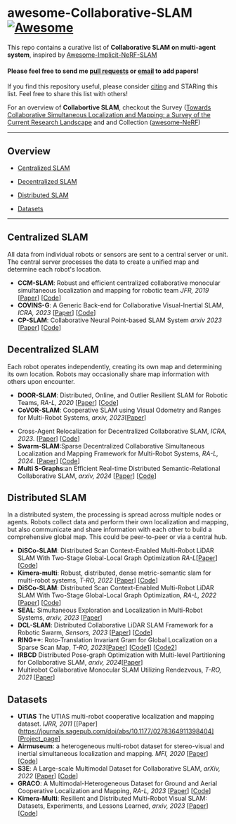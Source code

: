 # awesome-Collaborative-SLAM [![Awesome](https://cdn.rawgit.com/sindresorhus/awesome/d7305f38d29fed78fa85652e3a63e154dd8e8829/media/badge.svg)](https://github.com/sindresorhus/awesome)

This repo contains a curative list of **Collaborative SLAM on multi-agent system**, inspired by [Awesome-Implicit-NeRF-SLAM](https://github.com/DoongLi/awesome-Implicit-NeRF-SLAM) <br>

#### Please feel free to send me [pull requests](https://github.com/DoongLi/awesome-Implicit-NeRF-SLAM/blob/main/how-to-PR.md) or [email](mailto:epsilon8854@unist.ac.kr) to add papers! <br>

If you find this repository useful, please consider [citing](#citation) and STARing this list. Feel free to share this list with others!

For an overview of **Collabortive SLAM**, checkout the Survey ([Towards Collaborative Simultaneous Localization and Mapping: a Survey of the Current Research Landscape](https://arxiv.org/abs/2108.08325) and  and Collection ([awesome-NeRF](https://github.com/yenchenlin/awesome-NeRF))

---

## Overview

  - [Centralized SLAM](#centralized-slam)

  - [Decentralized SLAM](#decentralized-slam)

  - [Distributed SLAM](#distributed-slam)
  <!-- - [Platform](#platform) -->
  <!-- <!-- - [Environments](#environments) -->
  - [Datasets](#datasets)


---

## Centralized SLAM
All data from individual robots or sensors are sent to a central server or unit. The central server processes the data to create a unified map and determine each robot's location. 
  <!-- ### Visual -->
  
  * **CCM-SLAM**: Robust and efficient centralized collaborative monocular simultaneous localization and mapping for robotic team *JFR, 2019* [[Paper](https://www.research-collection.ethz.ch/handle/20.500.11850/313259)] [[Code](https://github.com/VIS4ROB-lab/ccm_slam?tab=readme-ov-file)]
  * **COVINS-G**: A Generic Back-end for Collaborative Visual-Inertial SLAM, *ICRA, 2023* [[Paper](https://ieeexplore.ieee.org/stamp/stamp.jsp?arnumber=9585827)] [[Code](https://github.com/VIS4ROB-lab/covins)]
  * **CP-SLAM**: Collaborative Neural Point-based SLAM System *arxiv 2023* [[Paper](https://arxiv.org/abs/2311.08013)] [[Code](https://github.com/VIS4ROB-lab/covins)]
  <!-- ### Lidar -->

  <!-- ### Multimodal -->


## Decentralized SLAM
Each robot operates independently, creating its own map and determining its own location. Robots may occasionally share map information with others upon encounter.
   <!-- ### Visual -->
  * **DOOR-SLAM**: Distributed, Online, and Outlier Resilient SLAM for Robotic Teams, *RA-L, 2020* [[Paper](https://arxiv.org/abs/1909.12198)] [[Code](https://github.com/MISTLab/DOOR-SLAM)]
  * **CoVOR-SLAM**: Cooperative SLAM using Visual Odometry and Ranges for Multi-Robot Systems, *arxiv, 2023*[[Paper](https://arxiv.org/abs/2311.12580)]

  <!-- ### Lidar -->
  <!-- ### Multimodal -->
  * Cross-Agent Relocalization for Decentralized Collaborative SLAM, *ICRA, 2023*. [[Paper](https://ieeexplore.ieee.org/abstract/document/10160941)] [[Code](https://github.com/VIS4ROB-lab/decoSLAM)]  
  * **Swarm-SLAM**:Sparse Decentralized Collaborative Simultaneous Localization and Mapping Framework for Multi-Robot Systems, *RA-L, 2024*. [[Paper](https://arxiv.org/abs/2301.06230)] [[Code](https://github.com/MISTLab/Swarm-SLAM)]
  * **Multi S-Graphs**:an Efficient Real-time Distributed Semantic-Relational Collaborative SLAM, *arxiv, 2024* [[Paper](https://arxiv.org/abs/2401.05152)] [[Code](https://github.com/snt-arg/multi_s_graphs_docker)]

## Distributed SLAM
In a distributed system, the processing is spread across multiple nodes or agents. Robots collect data and perform their own localization and mapping, but also communicate and share information with each other to build a comprehensive global map. This could be peer-to-peer or via a central hub.
  <!-- ### Visual -->
  <!-- ### Lidar -->
  * **DiSCo-SLAM**: Distributed Scan Context-Enabled Multi-Robot LiDAR SLAM With Two-Stage Global-Local Graph Optimization *RA-L*[[Paper](https://ieeexplore.ieee.org/abstract/document/9662965)] [[Code](https://github.com/RobustFieldAutonomyLab/DiSCo-SLAM)]
  * **Kimera-multi**: Robust, distributed, dense metric-semantic slam for multi-robot systems, *T-RO, 2022* [[Paper](http://ieeexplore.ieee.org/abstract/document/9686955)] [[Code](https://github.com/MIT-SPARK/Kimera-Multi)]
  * **DiSCo-SLAM**: Distributed Scan Context-Enabled Multi-Robot LiDAR SLAM With Two-Stage Global-Local Graph Optimization, *RA-L, 2022* [[Paper](https://ieeexplore.ieee.org/stamp/stamp.jsp?tp=&arnumber=9662965)] [[Code](https://github.com/RobustFieldAutonomyLab/DiSCo-SLAM)]
  * **SEAL**: Simultaneous Exploration and Localization in Multi-Robot Systems, *arxiv, 2023* [[Paper](https://arxiv.org/pdf/2306.12623.pdf)] 
  * **DCL-SLAM**: Distributed Collaborative LiDAR SLAM Framework for a Robotic Swarm, *Sensors, 2023* [[Paper](https://ieeexplore.ieee.org/stamp/stamp.jsp?tp=&arnumber=10375928)] [[Code](https://github.com/PengYu-Team/DCL-SLAM)]
  * **RING++**: Roto-Translation Invariant Gram for Global Localization on a Sparse Scan Map, *T-RO, 2023*[[Paper](https://ieeexplore.ieee.org/document/10224330)] [[Code1](https://github.com/lus6-Jenny/RING)] [[Code2](https://github.com/MaverickPeter/MR_SLAM)] 
  * **IRBCD** Distributed Pose-graph Optimization with Multi-level Partitioning for Collaborative SLAM, *arxiv, 2024*[[Paper](https://arxiv.org/abs/2401.01657)]
  * Multirobot Collaborative Monocular SLAM Utilizing Rendezvous, *T-RO, 2021* [[Paper](https://ieeexplore.ieee.org/stamp/stamp.jsp?tp=&arnumber=9381949)]
  <!-- ### Multimodal -->

<!-- ## Platform

## Environments -->

## Datasets
* **UTIAS** The UTIAS multi-robot cooperative localization and mapping dataset. *IJRR, 2011* [[Paper](https://journals.sagepub.com/doi/abs/10.1177/0278364911398404] [[Project_page](http://asrl.utias.utoronto.ca/datasets/mrclam/)]
 * **Airmuseum**: a heterogeneous multi-robot dataset for stereo-visual and inertial simultaneous localization and mapping. *MFI, 2020* [[Paper](https://ieeexplore.ieee.org/abstract/document/9235257/)] [[Code](https://github.com/AirMuseumDataset/AirMuseumDataset)]
  * **S3E**: A Large-scale Multimodal Dataset for Collaborative SLAM, *arXiv, 2022* [[Paper](https://arxiv.org/abs/2210.13723)] [[Code](https://github.com/PengYu-Team/S3E)]
  * **GRACO**: A Multimodal-Heterogeneous Dataset for Ground and Aerial Cooperative Localization and Mapping, *RA-L, 2023* [[Paper](https://ieeexplore.ieee.org/stamp/stamp.jsp?tp=&arnumber=10008011)] [[Code](https://github.com/SYSU-RoboticsLab/GrAco?tab=readme-ov-file#a-multimodal-heterogeneous-dataset-for-ground-and-aerial-cooperative-localization-and-mapping)]
  * **Kimera-Multi**: Resilient and Distributed Multi-Robot Visual SLAM: Datasets, Experiments, and Lessons Learned, *arxiv, 2023* [[Paper](https://arxiv.org/abs/2304.04362)] [[Code](https://github.com/MIT-SPARK/Kimera-Multi-Data)]
 